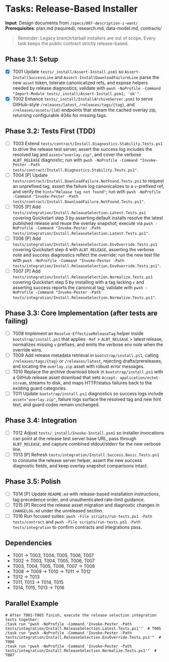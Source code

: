 # Tasks: Release-Based Installer

**Input**: Design documents from `/specs/007-description-i-want/`
**Prerequisites**: plan.md (required), research.md, data-model.md, contracts/

> Reminder: Legacy branch/tarball installers are out of scope. Every task keeps the public contract strictly release-based.

## Phase 3.1: Setup
- [x] T001 Update `tests/_install/Assert-Install.psm1` so `Assert-InstallSuccessLine` and `Assert-InstallDownloadFailureLine` parse the new `asset` token, tolerate canonicalized refs, and expose helpers needed by release diagnostics; validate with `pwsh -NoProfile -Command "Import-Module tests/_install/Assert-Install.psm1; 'ok'"`.
- [x] T002 Enhance `tests/_install/InstallArchiveServer.psm1` to serve GitHub-style `/releases/latest`, `/releases/tags/{tag}`, and `/releases/assets/{id}` endpoints that stream the cached overlay zip, returning configurable 404s for missing tags.

## Phase 3.2: Tests First (TDD)
- [ ] T003 Extend `tests/contract/Install.Diagnostics.Stability.Tests.ps1` to drive the release test server, assert the success log includes the resolved tag and `asset="overlay.zip"`, and cover the verbose `ALBT_RELEASE` diagnostic; run with `pwsh -NoProfile -Command "Invoke-Pester -Path tests/contract/Install.Diagnostics.Stability.Tests.ps1"`.
- [ ] T004 [P] Update `tests/contract/Install.DownloadFailure.NotFound.Tests.ps1` to request an unprefixed tag, assert the failure log canonicalizes to a `v`-prefixed ref, and verify the `hint="Release tag not found"`; run with `pwsh -NoProfile -Command "Invoke-Pester -Path tests/contract/Install.DownloadFailure.NotFound.Tests.ps1"`.
- [ ] T005 [P] Add `tests/integration/Install.ReleaseSelection.Latest.Tests.ps1` covering Quickstart step 3 by asserting default installs resolve the latest published release and reuse the overlay snapshot; execute via `pwsh -NoProfile -Command "Invoke-Pester -Path tests/integration/Install.ReleaseSelection.Latest.Tests.ps1"`.
- [ ] T006 [P] Add `tests/integration/Install.ReleaseSelection.EnvOverride.Tests.ps1` covering Quickstart step 4 with `ALBT_RELEASE`, asserting the verbose note and success diagnostics reflect the override; run the new test file with `pwsh -NoProfile -Command "Invoke-Pester -Path tests/integration/Install.ReleaseSelection.EnvOverride.Tests.ps1"`.
- [ ] T007 [P] Add `tests/integration/Install.ReleaseSelection.Normalize.Tests.ps1` covering Quickstart step 5 by installing with a tag lacking `v` and asserting success reports the canonical tag; validate with `pwsh -NoProfile -Command "Invoke-Pester -Path tests/integration/Install.ReleaseSelection.Normalize.Tests.ps1"`.

## Phase 3.3: Core Implementation (after tests are failing)
- [ ] T008 Implement an `Resolve-EffectiveReleaseTag` helper inside `bootstrap/install.ps1` that applies `-Ref` > `ALBT_RELEASE` > latest release, normalizes missing `v` prefixes, and emits the verbose env note when the override wins.
- [ ] T009 Add release metadata retrieval in `bootstrap/install.ps1`, calling `/releases/tags/{tag}` or `/releases/latest`, rejecting drafts/prereleases, and locating the `overlay.zip` asset with robust error messages.
- [ ] T010 Replace the archive download block in `bootstrap/install.ps1` with a GitHub release asset download that sets `Accept: application/octet-stream`, streams to disk, and maps HTTP/status failures back to the existing guard categories.
- [ ] T011 Update `bootstrap/install.ps1` diagnostics so success logs include `asset="overlay.zip"`, failure logs surface the resolved tag and new hint text, and guard codes remain unchanged.

## Phase 3.4: Integration
- [ ] T012 Adjust `tests/_install/Invoke-Install.psm1` so installer invocations can point at the release test server base URL, pass through `ALBT_RELEASE`, and capture combined stdout/stderr for the new verbose line.
- [ ] T013 [P] Refresh `tests/integration/Install.Success.Basic.Tests.ps1` to consume the release server helper, assert the new success diagnostic fields, and keep overlay snapshot comparisons intact.

## Phase 3.5: Polish
- [ ] T014 [P] Update `README.md` with release-based installation instructions, tag precedence order, and unauthenticated rate-limit guidance.
- [ ] T015 [P] Record the release asset migration and diagnostic changes in `CHANGELOG.md` under the unreleased section.
- [ ] T016 Run focused suites: `pwsh -File scripts/run-tests.ps1 -Path tests/contract` and `pwsh -File scripts/run-tests.ps1 -Path tests/integration` to confirm contracts and integrations pass.

## Dependencies
- T001 → T003, T004, T005, T006, T007
- T002 → T003, T004, T005, T006, T007
- T003, T004, T005, T006, T007 → T008
- T008 → T009 → T010 → T011 → T012
- T012 → T013
- T011, T013 → T014, T015
- T014, T015, T013 → T016

## Parallel Example
```
# After T001-T003 finish, execute the release selection integration tests together:
/task run "pwsh -NoProfile -Command 'Invoke-Pester -Path tests/integration/Install.ReleaseSelection.Latest.Tests.ps1'"  # T005
/task run "pwsh -NoProfile -Command 'Invoke-Pester -Path tests/integration/Install.ReleaseSelection.EnvOverride.Tests.ps1'"  # T006
/task run "pwsh -NoProfile -Command 'Invoke-Pester -Path tests/integration/Install.ReleaseSelection.Normalize.Tests.ps1'"  # T007
```
